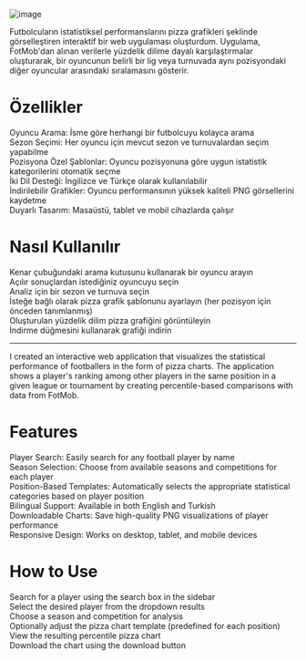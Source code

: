 ![image](https://github.com/user-attachments/assets/1eefb350-6656-4527-93cd-7eb42e04a8c0)


Futbolcuların istatistiksel performanslarını pizza grafikleri şeklinde görselleştiren interaktif bir web uygulaması oluşturdum. Uygulama, FotMob'dan alınan verilerle yüzdelik dilime dayalı karşılaştırmalar oluşturarak, bir oyuncunun belirli bir lig veya turnuvada aynı pozisyondaki diğer oyuncular arasındaki sıralamasını gösterir.

# Özellikler
Oyuncu Arama: İsme göre herhangi bir futbolcuyu kolayca arama<br>
Sezon Seçimi: Her oyuncu için mevcut sezon ve turnuvalardan seçim yapabilme<br>
Pozisyona Özel Şablonlar: Oyuncu pozisyonuna göre uygun istatistik kategorilerini otomatik seçme<br>
İki Dil Desteği: İngilizce ve Türkçe olarak kullanılabilir<br>
İndirilebilir Grafikler: Oyuncu performansının yüksek kaliteli PNG görsellerini kaydetme<br>
Duyarlı Tasarım: Masaüstü, tablet ve mobil cihazlarda çalışır<br>

# Nasıl Kullanılır
Kenar çubuğundaki arama kutusunu kullanarak bir oyuncu arayın<br>
Açılır sonuçlardan istediğiniz oyuncuyu seçin<br>
Analiz için bir sezon ve turnuva seçin<br>
İsteğe bağlı olarak pizza grafik şablonunu ayarlayın (her pozisyon için önceden tanımlanmış)<br>
Oluşturulan yüzdelik dilim pizza grafiğini görüntüleyin<br>
İndirme düğmesini kullanarak grafiği indirin<br>

-----------

I created an interactive web application that visualizes the statistical performance of footballers in the form of pizza charts. The application shows a player's ranking among other players in the same position in a given league or tournament by creating percentile-based comparisons with data from FotMob.

# Features
Player Search: Easily search for any football player by name<br>
Season Selection: Choose from available seasons and competitions for each player<br>
Position-Based Templates: Automatically selects the appropriate statistical categories based on player position<br>
Bilingual Support: Available in both English and Turkish<br>
Downloadable Charts: Save high-quality PNG visualizations of player performance<br>
Responsive Design: Works on desktop, tablet, and mobile devices<br>

# How to Use
Search for a player using the search box in the sidebar<br>
Select the desired player from the dropdown results<br>
Choose a season and competition for analysis<br>
Optionally adjust the pizza chart template (predefined for each position)<br>
View the resulting percentile pizza chart<br>
Download the chart using the download button<br>
